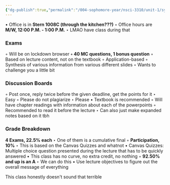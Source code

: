 ```yaml
---
{"dg-publish":true,"permalink":"/004-sophomore-year/nsci-3310/unit-1/syllabus/"}
---
```


• Office is in **Stern 1008C (through the kitchen???)**
	◦ Office hours are **M/W, 12:00 P.M. - 1:00 P.M.**
		‣ LMAO have class during that

### Exams

◦ Will be on lockdown browser
	**◦ 40 MC questions, 1 bonus question**
	◦ Based on lecture content, not on the textbook 
	◦ Application-based
	◦ Synthesis of various information from various different slides
	◦ Wants to challenge you a little bit

### Discussion Boards

◦ Post once, reply twice before the given deadline, get the points for it
	‣ Easy 
	◦ Please do not plagiarize
		‣ Please
• Textbook is recommended
	◦ Will have chapter readings with information about each of the powerpoints
	◦ Recommended to read it before the lecture 
		‣ Can also just make expanded notes based on it tbh

### Grade Breakdown

**4 Exams, 22.5% each**
		‣ One of them is a cumulative final
	◦ **Participation, 10%**
		‣ This is based on the Canvas Quizzes and whatnot
			• Canvas Quizzes: Multiple choice question presented during the lecture that has to be quickly answered 
• This class has no curve, no extra credit, no nothing
	◦ **92.50% and up is an A**
		‣ We can do this
• Use lecture objectives to figure out the overall message of everything

This class honestly doesn't sound that terrible